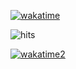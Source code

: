 [![wakatime](https://github-readme-stats.vercel.app/api/wakatime?username=es3n1n&layout=compact&theme=monokai)](https://wakatime.com/@bidengaming)

![hits](https://hits.seeyoufarm.com/api/count/incr/badge.svg?url=https%3A%2F%2Fgithub.com%2Fbidengaming&count_bg=%23A84899&title_bg=%23651C5B&icon=&icon_color=%238F6363&title=hits&edge_flat=true)

[![wakatime2](https://wakatime.com/badge/user/7b2b1336-021e-48da-82f4-e80d15d6122f.svg)](https://wakatime.com/@bidengaming)
